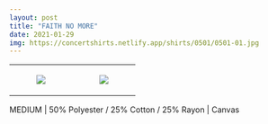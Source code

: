 ```yaml
---
layout: post
title: "FAITH NO MORE"
date: 2021-01-29
img: https://concertshirts.netlify.app/shirts/0501/0501-01.jpg
---
```




<table style="width:100%;"><tr><td style="vertical-align:top;">
      <figure class="tmblr-full" data-orig-height="2048" data-orig-width="1365" data-orig-src="https://concertshirts.netlify.app/shirts/0501/0501-01.jpg"><img src="https://64.media.tumblr.com/02cf45bff3c8d9361416df339e722c5a/21e2fc9134095e16-9c/s540x810/01dad59db9ed688a236c2161acb13f0ed221ac1a.jpg" data-orig-height="2048" data-orig-width="1365" data-orig-src="https://concertshirts.netlify.app/shirts/0501/0501-01.jpg"/></figure></td>
    <td style="vertical-align:top;">
      <figure class="tmblr-full" data-orig-height="2048" data-orig-width="1365" data-orig-src="https://concertshirts.netlify.app/shirts/0501/0501-02.jpg"><img src="https://64.media.tumblr.com/30aa366e980b2184b67822297b358383/21e2fc9134095e16-f3/s540x810/38b82c9fa48b5f2b59c4b35210ac98abe37fb2e7.jpg" data-orig-height="2048" data-orig-width="1365" data-orig-src="https://concertshirts.netlify.app/shirts/0501/0501-02.jpg"/></figure></td>
  </tr></table><p>
  MEDIUM | 50% Polyester / 25% Cotton / 25% Rayon | Canvas
</p>
